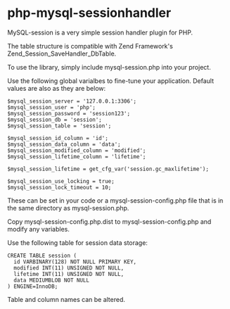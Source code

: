 php-mysql-sessionhandler
=======================

MySQL-session is a very simple session handler plugin for PHP.

The table structure is compatible with Zend Framework's
Zend_Session_SaveHandler_DbTable.

To use the library, simply include mysql-session.php into your project.

Use the following global varialbes to fine-tune your application.
Default values are also as they are below:

    $mysql_session_server = '127.0.0.1:3306';
    $mysql_session_user = 'php';
    $mysql_session_password = 'session123';
    $mysql_session_db = 'session';
    $mysql_session_table = 'session';

    $mysql_session_id_column = 'id';
    $mysql_session_data_column = 'data';
    $mysql_session_modified_column = 'modified';
    $mysql_session_lifetime_column = 'lifetime';

    $mysql_session_lifetime = get_cfg_var('session.gc_maxlifetime');

    $mysql_session_use_locking = true;
    $mysql_session_lock_timeout = 10;

These can be set in your code or a mysql-session-config.php file that is
in the same directory as mysql-session.php.

Copy mysql-session-config.php.dist to mysql-session-config.php and
modify any variables.

Use the following table for session data storage:

    CREATE TABLE session (
      id VARBINARY(128) NOT NULL PRIMARY KEY,
      modified INT(11) UNSIGNED NOT NULL,
      lifetime INT(11) UNSIGNED NOT NULL,
      data MEDIUMBLOB NOT NULL
    ) ENGINE=InnoDB;

Table and column names can be altered.
